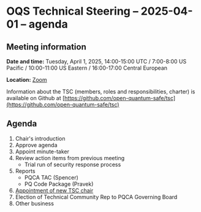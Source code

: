 # OQS Technical Steering – 2025-04-01 – agenda

## Meeting information

**Date and time:** Tuesday, April 1, 2025, 14:00-15:00 UTC / 7:00-8:00 US Pacific / 10:00-11:00 US Eastern / 16:00-17:00 Central European

**Location:** [Zoom](https://zoom-lfx.platform.linuxfoundation.org/meeting/95757539608?password=9fd38364-0da6-458e-8b01-b2fbe7db0e74)

Information about the TSC (members, roles and responsibilities, charter) is available on Github at [https://github.com/open-quantum-safe/tsc](https://github.com/open-quantum-safe/tsc)

## Agenda

1. Chair's introduction
2. Approve agenda
3. Appoint minute-taker
4. Review action items from previous meeting
    - Trial run of security response process
5. Reports
	- PQCA TAC (Spencer)
	- PQ Code Package (Pravek)
6. [Appointment of new TSC chair](https://github.com/open-quantum-safe/tsc/issues/151)
7. Election of Technical Community Rep to PQCA Governing Board
8. Other business

